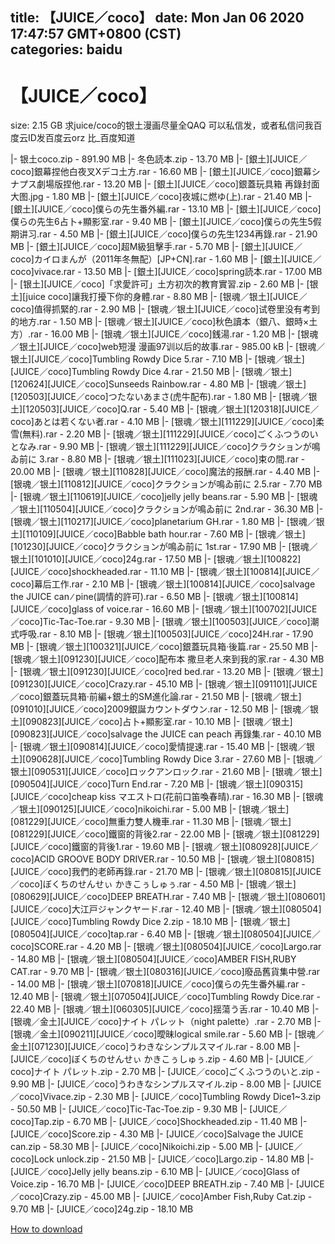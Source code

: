 
title: 【JUICE／coco】
date: Mon Jan 06 2020 17:47:57 GMT+0800 (CST)    
categories: baidu
---

# 【JUICE／coco】
size: 2.15 GB
 求juice/coco的银土漫画尽量全QAQ 可以私信发，或者私信问我百度云ID发百度云orz 比_百度知道
 
|- 银土coco.zip - 891.90 MB
|- 冬色読本.zip - 13.70 MB
|- [銀土][JUICE／coco]銀幕捏他白夜叉Xデコ土方.rar - 16.60 MB
|- [銀土][JUICE／coco]銀幕シナプス劇場版捏他.rar - 13.20 MB
|- [銀土][JUICE／coco]銀蓋玩具箱 再錄封面大图.jpg - 1.80 MB
|- [銀土][JUICE／coco]夜城に燃ゆ(上).rar - 21.40 MB
|- [銀土][JUICE／coco]僕らの先生番外編.rar - 13.10 MB
|- [銀土][JUICE／coco]僕らの先生6占卜+顯影室.rar - 9.40 MB
|- [銀土][JUICE／coco]僕らの先生5假期讲习.rar - 4.50 MB
|- [銀土][JUICE／coco]僕らの先生1234再錄.rar - 21.90 MB
|- [銀土][JUICE／coco]超M級狙擊手.rar - 5.70 MB
|- [銀土][JUICE／coco]カイロまんが（2011年冬無配）[JP+CN].rar - 1.60 MB
|- [銀土][JUICE／coco]vivace.rar - 13.50 MB
|- [銀土][JUICE／coco]spring読本.rar - 17.00 MB
|- [银土][JUICE／coco]「求愛許可」土方初次的教育實習.zip - 2.60 MB
|- [银土][juice coco]讓我打擾下你的身體.rar - 8.80 MB
|- [银魂／银土][JUICE／coco]值得抓緊的.rar - 2.90 MB
|- [银魂／银土][JUICE／coco]试卷里没有考到的地方.rar - 1.50 MB
|- [银魂／银土][JUICE／coco]秋色讀本（銀八、銀時×土方）.rar - 16.00 MB
|- [银魂／银土][JUICE／coco]銭湯.rar - 1.20 MB
|- [银魂／银土][JUICE／coco]web短漫 漫画97训以后的故事.rar - 985.00 kB
|- [银魂／银土][JUICE／coco]Tumbling Rowdy Dice 5.rar - 7.10 MB
|- [银魂／银土][JUICE／coco]Tumbling Rowdy Dice 4.rar - 21.50 MB
|- [银魂／银土][120624][JUICE／coco]Sunseeds Rainbow.rar - 4.80 MB
|- [银魂／银土][120503][JUICE／coco]つたないあまさ(虎牛配布).rar - 1.80 MB
|- [银魂／银土][120503][JUICE／coco]Q.rar - 5.40 MB
|- [银魂／银土][120318][JUICE／coco]あとは若くない者.rar - 4.10 MB
|- [银魂／银土][111229][JUICE／coco]柔雪(無料).rar - 2.20 MB
|- [银魂／银土][111229][JUICE／coco]ごくふつうのいとなみ.rar - 9.90 MB
|- [银魂／银土][111229][JUICE／coco]クラクションが鳴ゐ前に 3.rar - 8.80 MB
|- [银魂／银土][111023][JUICE／coco]束の間.rar - 20.00 MB
|- [银魂／银土][110828][JUICE／coco]魔法的报酬.rar - 4.40 MB
|- [银魂／银土][110812][JUICE／coco]クラクションが鳴ゐ前に 2.5.rar - 7.70 MB
|- [银魂／银土][110619][JUICE／coco]jelly jelly beans.rar - 5.90 MB
|- [银魂／银土][110504][JUICE／coco]クラクションが鳴ゐ前に 2nd.rar - 36.30 MB
|- [银魂／银土][110217][JUICE／coco]planetarium GH.rar - 1.80 MB
|- [银魂／银土][110109][JUICE／coco]Babble bath hour.rar - 7.60 MB
|- [银魂／银土][101230][JUICE／coco]クラクションが鳴ゐ前に 1st.rar - 17.90 MB
|- [银魂／银土][101010][JUICE／coco]24g.rar - 17.50 MB
|- [银魂／银土][100822][JUICE／coco]shockheaded.rar - 11.10 MB
|- [银魂／银土][100814][JUICE／coco]幕后工作.rar - 2.10 MB
|- [银魂／银土][100814][JUICE／coco]salvage the JUICE can ∕ pine(調情的許可).rar - 6.50 MB
|- [银魂／银土][100814][JUICE／coco]glass of voice.rar - 16.60 MB
|- [银魂／银土][100702][JUICE／coco]Tic-Tac-Toe.rar - 9.30 MB
|- [银魂／银土][100503][JUICE／coco]潮式呼吸.rar - 8.10 MB
|- [银魂／银土][100503][JUICE／coco]24H.rar - 17.90 MB
|- [银魂／银土][100321][JUICE／coco]銀蓋玩具箱·後篇.rar - 25.50 MB
|- [银魂／银土][091230][JUICE／coco]配布本 撒旦老人來到我的家.rar - 4.30 MB
|- [银魂／银土][091230][JUICE／coco]red bed.rar - 13.20 MB
|- [银魂／银土][091230][JUICE／coco]Crazy.rar - 45.10 MB
|- [银魂／银土][091101][JUICE／coco]銀蓋玩具箱·前編+銀土的SM進化論.rar - 21.50 MB
|- [银魂／银土][091010][JUICE／coco]2009銀誕カウントダウン.rar - 12.50 MB
|- [银魂／银土][090823][JUICE／coco]占卜+顯影室.rar - 10.10 MB
|- [银魂／银土][090823][JUICE／coco]salvage the JUICE can peach 再錄集.rar - 40.10 MB
|- [银魂／银土][090814][JUICE／coco]愛情提速.rar - 15.40 MB
|- [银魂／银土][090628][JUICE／coco]Tumbling Rowdy Dice 3.rar - 27.60 MB
|- [银魂／银土][090531][JUICE／coco]ロックアンロック.rar - 21.60 MB
|- [银魂／银土][090504][JUICE／coco]Turn End.rar - 7.20 MB
|- [银魂／银土][090315][JUICE／coco]cheap kiss マエストロ(花前口笛喚春晴).rar - 16.30 MB
|- [银魂／银土][090125][JUICE／coco]nikoichi.rar - 5.00 MB
|- [银魂／银土][081229][JUICE／coco]無重力雙人機車.rar - 11.30 MB
|- [银魂／银土][081229][JUICE／coco]鐵窗的背後2.rar - 22.00 MB
|- [银魂／银土][081229][JUICE／coco]鐵窗的背後1.rar - 19.60 MB
|- [银魂／银土][080928][JUICE／coco]ACID GROOVE BODY DRIVER.rar - 10.50 MB
|- [银魂／银土][080815][JUICE／coco]我們的老師再錄.rar - 21.70 MB
|- [银魂／银土][080815][JUICE／coco]ぼくちのせんせぃ かきこぅしゅぅ.rar - 4.50 MB
|- [银魂／银土][080629][JUICE／coco]DEEP BREATH.rar - 7.40 MB
|- [银魂／银土][080601][JUICE／coco]大江戸ジャンクヤード.rar - 12.40 MB
|- [银魂／银土][080504][JUICE／coco]Tumbling Rowdy Dice 2.zip - 18.10 MB
|- [银魂／银土][080504][JUICE／coco]tap.rar - 6.40 MB
|- [银魂／银土][080504][JUICE／coco]SCORE.rar - 4.20 MB
|- [银魂／银土][080504][JUICE／coco]Largo.rar - 14.80 MB
|- [银魂／银土][080504][JUICE／coco]AMBER FISH,RUBY CAT.rar - 9.70 MB
|- [银魂／银土][080316][JUICE／coco]廢品舊貨集中營.rar - 14.00 MB
|- [银魂／银土][070818][JUICE／coco]僕らの先生番外編.rar - 12.40 MB
|- [银魂／银土][070504][JUICE／coco]Tumbling Rowdy Dice.rar - 22.40 MB
|- [银魂／银土][060305][JUICE／coco]揺蕩う舌.rar - 10.40 MB
|- [银魂／金土][JUICE／coco]ナイト パレット（night palette）.rar - 2.70 MB
|- [银魂／金土][090211][JUICE／coco]曖昧logical smile.rar - 5.60 MB
|- [银魂／金土][071230][JUICE／coco]うわきなシンプルスマイル.rar - 8.00 MB
|- [JUICE／coco]ぼくちのせんせぃ かきこぅしゅぅ.zip - 4.60 MB
|- [JUICE／coco]ナイト パレット.zip - 2.70 MB
|- [JUICE／coco]ごくふつうのいと.zip - 9.90 MB
|- [JUICE／coco]うわきなシンプルスマイル.zip - 8.00 MB
|- [JUICE／coco]Vivace.zip - 2.30 MB
|- [JUICE／coco]Tumbling Rowdy Dice1~3.zip - 50.50 MB
|- [JUICE／coco]Tic-Tac-Toe.zip - 9.30 MB
|- [JUICE／coco]Tap.zip - 6.70 MB
|- [JUICE／coco]Shockheaded.zip - 11.40 MB
|- [JUICE／coco]Score.zip - 4.30 MB
|- [JUICE／coco]Salvage the JUICE can.zip - 58.30 MB
|- [JUICE／coco]Nikoichi.zip - 5.00 MB
|- [JUICE／coco]Lock unlock.zip - 21.50 MB
|- [JUICE／coco]Largo.zip - 14.80 MB
|- [JUICE／coco]Jelly jelly beans.zip - 6.10 MB
|- [JUICE／coco]Glass of Voice.zip - 16.70 MB
|- [JUICE／coco]DEEP BREATH.zip - 7.40 MB
|- [JUICE／coco]Crazy.zip - 45.00 MB
|- [JUICE／coco]Amber Fish,Ruby Cat.zip - 9.70 MB
|- [JUICE／coco]24g.zip - 18.10 MB

[How to download](https://bpcam.bemobtrk.com/go/2ceec3aa-1ca2-46d6-b9ff-aaa5c184517c?jno=3824)